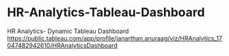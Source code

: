# HR-Analytics-Tableau-Dashboard
HR Analytics- Dynamic Tableau Dashboard
https://public.tableau.com/app/profile/janarthan.anuraag/viz/HRAnalytics_17047482942610/HRAnalyticsDashboard
